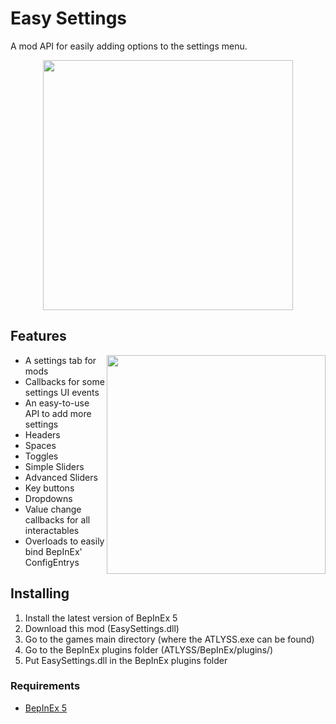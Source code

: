 # Easy Settings

A mod API for easily adding options to the settings menu.

<p align="center">
  <img height="400" src="https://github.com/user-attachments/assets/282d23d2-115d-4584-a1b0-5ff1db7d2bbd">
</p>


## Features

<img align="right" height="350" src="https://github.com/user-attachments/assets/4cb9db52-79fa-4540-acc4-9dfb0e5c9b43">

- A settings tab for mods
- Callbacks for some settings UI events
- An easy-to-use API to add more settings
- Headers
- Spaces
- Toggles
- Simple Sliders
- Advanced Sliders
- Key buttons
- Dropdowns
- Value change callbacks for all interactables
- Overloads to easily bind BepInEx' ConfigEntrys


## Installing

1. Install the latest version of BepInEx 5
2. Download this mod (EasySettings.dll)
3. Go to the games main directory (where the ATLYSS.exe can be found)
4. Go to the BepInEx plugins folder (ATLYSS/BepInEx/plugins/)
5. Put EasySettings.dll in the BepInEx plugins folder

### Requirements
- [BepInEx 5](https://github.com/BepInEx/BepInEx)
